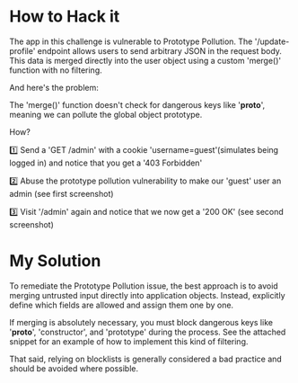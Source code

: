 # How to Hack it

The app in this challenge is vulnerable to Prototype Pollution. The '/update-profile' endpoint allows users to send arbitrary JSON in the request body. This data is merged directly into the user object using a custom 'merge()' function with no filtering.

And here's the problem:

The 'merge()' function doesn't check for dangerous keys like '__proto__', meaning we can pollute the global object prototype.

How?

1️⃣ Send a 'GET /admin' with a cookie 'username=guest'(simulates being logged in) and notice that you get a '403 Forbidden'

2️⃣ Abuse the prototype pollution vulnerability to make our 'guest' user an admin (see first screenshot)

3️⃣ Visit '/admin' again and notice that we now get a '200 OK' (see second screenshot)

# My Solution

To remediate the Prototype Pollution issue, the best approach is to avoid merging untrusted input directly into application objects. Instead, explicitly define which fields are allowed and assign them one by one.

If merging is absolutely necessary, you must block dangerous keys like '__proto__', 'constructor', and 'prototype' during the process. See the attached snippet for an example of how to implement this kind of filtering.

That said, relying on blocklists is generally considered a bad practice and should be avoided where possible.